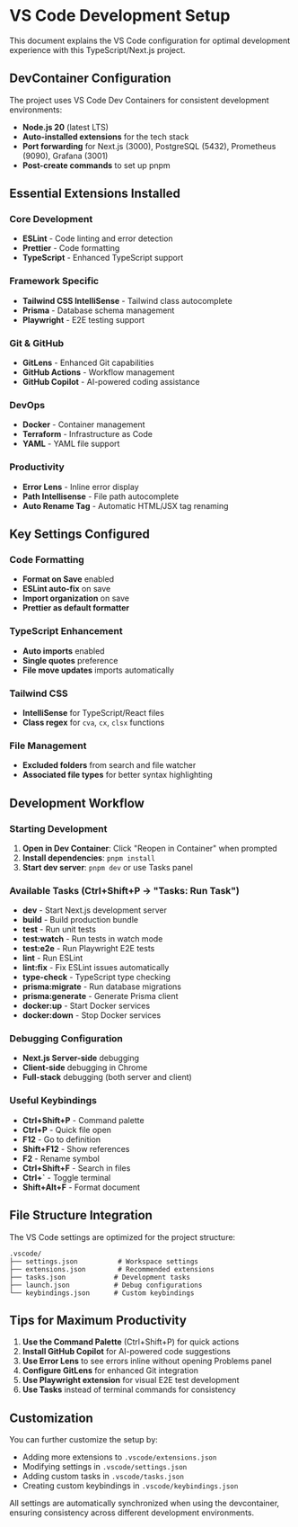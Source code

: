 # VS Code Development Setup

This document explains the VS Code configuration for optimal development experience with this TypeScript/Next.js project.

## DevContainer Configuration

The project uses VS Code Dev Containers for consistent development environments:

- **Node.js 20** (latest LTS)
- **Auto-installed extensions** for the tech stack
- **Port forwarding** for Next.js (3000), PostgreSQL (5432), Prometheus (9090), Grafana (3001)
- **Post-create commands** to set up pnpm

## Essential Extensions Installed

### Core Development

- **ESLint** - Code linting and error detection
- **Prettier** - Code formatting
- **TypeScript** - Enhanced TypeScript support

### Framework Specific

- **Tailwind CSS IntelliSense** - Tailwind class autocomplete
- **Prisma** - Database schema management
- **Playwright** - E2E testing support

### Git & GitHub

- **GitLens** - Enhanced Git capabilities
- **GitHub Actions** - Workflow management
- **GitHub Copilot** - AI-powered coding assistance

### DevOps

- **Docker** - Container management
- **Terraform** - Infrastructure as Code
- **YAML** - YAML file support

### Productivity

- **Error Lens** - Inline error display
- **Path Intellisense** - File path autocomplete
- **Auto Rename Tag** - Automatic HTML/JSX tag renaming

## Key Settings Configured

### Code Formatting

- **Format on Save** enabled
- **ESLint auto-fix** on save
- **Import organization** on save
- **Prettier as default formatter**

### TypeScript Enhancement

- **Auto imports** enabled
- **Single quotes** preference
- **File move updates** imports automatically

### Tailwind CSS

- **IntelliSense** for TypeScript/React files
- **Class regex** for `cva`, `cx`, `clsx` functions

### File Management

- **Excluded folders** from search and file watcher
- **Associated file types** for better syntax highlighting

## Development Workflow

### Starting Development

1. **Open in Dev Container**: Click "Reopen in Container" when prompted
2. **Install dependencies**: `pnpm install`
3. **Start dev server**: `pnpm dev` or use Tasks panel

### Available Tasks (Ctrl+Shift+P → "Tasks: Run Task")

- **dev** - Start Next.js development server
- **build** - Build production bundle
- **test** - Run unit tests
- **test:watch** - Run tests in watch mode
- **test:e2e** - Run Playwright E2E tests
- **lint** - Run ESLint
- **lint:fix** - Fix ESLint issues automatically
- **type-check** - TypeScript type checking
- **prisma:migrate** - Run database migrations
- **prisma:generate** - Generate Prisma client
- **docker:up** - Start Docker services
- **docker:down** - Stop Docker services

### Debugging Configuration

- **Next.js Server-side** debugging
- **Client-side** debugging in Chrome
- **Full-stack** debugging (both server and client)

### Useful Keybindings

- **Ctrl+Shift+P** - Command palette
- **Ctrl+P** - Quick file open
- **F12** - Go to definition
- **Shift+F12** - Show references
- **F2** - Rename symbol
- **Ctrl+Shift+F** - Search in files
- **Ctrl+`** - Toggle terminal
- **Shift+Alt+F** - Format document

## File Structure Integration

The VS Code settings are optimized for the project structure:

```
.vscode/
├── settings.json          # Workspace settings
├── extensions.json        # Recommended extensions
├── tasks.json            # Development tasks
├── launch.json           # Debug configurations
└── keybindings.json      # Custom keybindings
```

## Tips for Maximum Productivity

1. **Use the Command Palette** (Ctrl+Shift+P) for quick actions
2. **Install GitHub Copilot** for AI-powered code suggestions
3. **Use Error Lens** to see errors inline without opening Problems panel
4. **Configure GitLens** for enhanced Git integration
5. **Use Playwright extension** for visual E2E test development
6. **Use Tasks** instead of terminal commands for consistency

## Customization

You can further customize the setup by:

- Adding more extensions to `.vscode/extensions.json`
- Modifying settings in `.vscode/settings.json`
- Adding custom tasks in `.vscode/tasks.json`
- Creating custom keybindings in `.vscode/keybindings.json`

All settings are automatically synchronized when using the devcontainer, ensuring consistency across different development environments.
